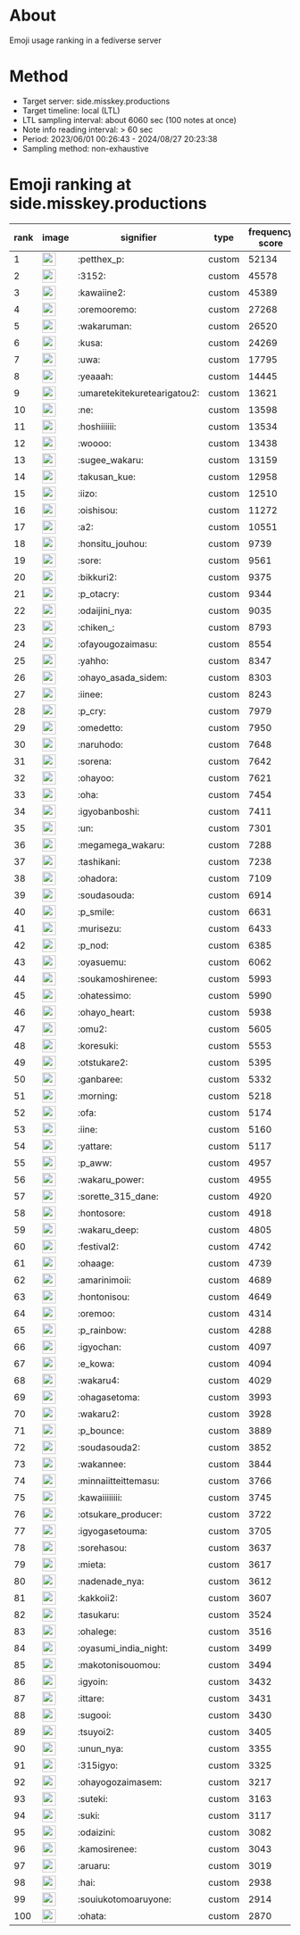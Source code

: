# About
Emoji usage ranking in a fediverse server

# Method
- Target server: side.misskey.productions
- Target timeline: local (LTL)
- LTL sampling interval: about 6060 sec (100 notes at once)
- Note info reading interval: > 60 sec
- Period: 2023/06/01 00:26:43 - 2024/08/27 20:23:38 
- Sampling method: non-exhaustive

# Emoji ranking at side.misskey.productions

|rank|image|signifier|type|frequency score|
|----|----|----|----|----|
|1|<img height="24" src="https://side.misskey.productions/emoji/petthex_p.webp">|:petthex_p:|custom|52134|
|2|<img height="24" src="https://side.misskey.productions/emoji/3152.webp">|:3152:|custom|45578|
|3|<img height="24" src="https://side.misskey.productions/emoji/kawaiine2.webp">|:kawaiine2:|custom|45389|
|4|<img height="24" src="https://side.misskey.productions/emoji/oremooremo.webp">|:oremooremo:|custom|27268|
|5|<img height="24" src="https://side.misskey.productions/emoji/wakaruman.webp">|:wakaruman:|custom|26520|
|6|<img height="24" src="https://side.misskey.productions/emoji/kusa.webp">|:kusa:|custom|24269|
|7|<img height="24" src="https://side.misskey.productions/emoji/uwa.webp">|:uwa:|custom|17795|
|8|<img height="24" src="https://side.misskey.productions/emoji/yeaaah.webp">|:yeaaah:|custom|14445|
|9|<img height="24" src="https://side.misskey.productions/emoji/umaretekitekuretearigatou2.webp">|:umaretekitekuretearigatou2:|custom|13621|
|10|<img height="24" src="https://side.misskey.productions/emoji/ne.webp">|:ne:|custom|13598|
|11|<img height="24" src="https://side.misskey.productions/emoji/hoshiiiiii.webp">|:hoshiiiiii:|custom|13534|
|12|<img height="24" src="https://side.misskey.productions/emoji/woooo.webp">|:woooo:|custom|13438|
|13|<img height="24" src="https://side.misskey.productions/emoji/sugee_wakaru.webp">|:sugee_wakaru:|custom|13159|
|14|<img height="24" src="https://side.misskey.productions/emoji/takusan_kue.webp">|:takusan_kue:|custom|12958|
|15|<img height="24" src="https://side.misskey.productions/emoji/iizo.webp">|:iizo:|custom|12510|
|16|<img height="24" src="https://side.misskey.productions/emoji/oishisou.webp">|:oishisou:|custom|11272|
|17|<img height="24" src="https://side.misskey.productions/emoji/a2.webp">|:a2:|custom|10551|
|18|<img height="24" src="https://side.misskey.productions/emoji/honsitu_jouhou.webp">|:honsitu_jouhou:|custom|9739|
|19|<img height="24" src="https://side.misskey.productions/emoji/sore.webp">|:sore:|custom|9561|
|20|<img height="24" src="https://side.misskey.productions/emoji/bikkuri2.webp">|:bikkuri2:|custom|9375|
|21|<img height="24" src="https://side.misskey.productions/emoji/p_otacry.webp">|:p_otacry:|custom|9344|
|22|<img height="24" src="https://side.misskey.productions/emoji/odaijini_nya.webp">|:odaijini_nya:|custom|9035|
|23|<img height="24" src="https://side.misskey.productions/emoji/chiken_.webp">|:chiken_:|custom|8793|
|24|<img height="24" src="https://side.misskey.productions/emoji/ofayougozaimasu.webp">|:ofayougozaimasu:|custom|8554|
|25|<img height="24" src="https://side.misskey.productions/emoji/yahho.webp">|:yahho:|custom|8347|
|26|<img height="24" src="https://side.misskey.productions/emoji/ohayo_asada_sidem.webp">|:ohayo_asada_sidem:|custom|8303|
|27|<img height="24" src="https://side.misskey.productions/emoji/iinee.webp">|:iinee:|custom|8243|
|28|<img height="24" src="https://side.misskey.productions/emoji/p_cry.webp">|:p_cry:|custom|7979|
|29|<img height="24" src="https://side.misskey.productions/emoji/omedetto.webp">|:omedetto:|custom|7950|
|30|<img height="24" src="https://side.misskey.productions/emoji/naruhodo.webp">|:naruhodo:|custom|7648|
|31|<img height="24" src="https://side.misskey.productions/emoji/sorena.webp">|:sorena:|custom|7642|
|32|<img height="24" src="https://side.misskey.productions/emoji/ohayoo.webp">|:ohayoo:|custom|7621|
|33|<img height="24" src="https://side.misskey.productions/emoji/oha.webp">|:oha:|custom|7454|
|34|<img height="24" src="https://side.misskey.productions/emoji/igyobanboshi.webp">|:igyobanboshi:|custom|7411|
|35|<img height="24" src="https://side.misskey.productions/emoji/un.webp">|:un:|custom|7301|
|36|<img height="24" src="https://side.misskey.productions/emoji/megamega_wakaru.webp">|:megamega_wakaru:|custom|7288|
|37|<img height="24" src="https://side.misskey.productions/emoji/tashikani.webp">|:tashikani:|custom|7238|
|38|<img height="24" src="https://side.misskey.productions/emoji/ohadora.webp">|:ohadora:|custom|7109|
|39|<img height="24" src="https://side.misskey.productions/emoji/soudasouda.webp">|:soudasouda:|custom|6914|
|40|<img height="24" src="https://side.misskey.productions/emoji/p_smile.webp">|:p_smile:|custom|6631|
|41|<img height="24" src="https://side.misskey.productions/emoji/murisezu.webp">|:murisezu:|custom|6433|
|42|<img height="24" src="https://side.misskey.productions/emoji/p_nod.webp">|:p_nod:|custom|6385|
|43|<img height="24" src="https://side.misskey.productions/emoji/oyasuemu.webp">|:oyasuemu:|custom|6062|
|44|<img height="24" src="https://side.misskey.productions/emoji/soukamoshirenee.webp">|:soukamoshirenee:|custom|5993|
|45|<img height="24" src="https://side.misskey.productions/emoji/ohatessimo.webp">|:ohatessimo:|custom|5990|
|46|<img height="24" src="https://side.misskey.productions/emoji/ohayo_heart.webp">|:ohayo_heart:|custom|5938|
|47|<img height="24" src="https://side.misskey.productions/emoji/omu2.webp">|:omu2:|custom|5605|
|48|<img height="24" src="https://side.misskey.productions/emoji/koresuki.webp">|:koresuki:|custom|5553|
|49|<img height="24" src="https://side.misskey.productions/emoji/otstukare2.webp">|:otstukare2:|custom|5395|
|50|<img height="24" src="https://side.misskey.productions/emoji/ganbaree.webp">|:ganbaree:|custom|5332|
|51|<img height="24" src="https://side.misskey.productions/emoji/morning.webp">|:morning:|custom|5218|
|52|<img height="24" src="https://side.misskey.productions/emoji/ofa.webp">|:ofa:|custom|5174|
|53|<img height="24" src="https://side.misskey.productions/emoji/iine.webp">|:iine:|custom|5160|
|54|<img height="24" src="https://side.misskey.productions/emoji/yattare.webp">|:yattare:|custom|5117|
|55|<img height="24" src="https://side.misskey.productions/emoji/p_aww.webp">|:p_aww:|custom|4957|
|56|<img height="24" src="https://side.misskey.productions/emoji/wakaru_power.webp">|:wakaru_power:|custom|4955|
|57|<img height="24" src="https://side.misskey.productions/emoji/sorette_315_dane.webp">|:sorette_315_dane:|custom|4920|
|58|<img height="24" src="https://side.misskey.productions/emoji/hontosore.webp">|:hontosore:|custom|4918|
|59|<img height="24" src="https://side.misskey.productions/emoji/wakaru_deep.webp">|:wakaru_deep:|custom|4805|
|60|<img height="24" src="https://side.misskey.productions/emoji/festival2.webp">|:festival2:|custom|4742|
|61|<img height="24" src="https://side.misskey.productions/emoji/ohaage.webp">|:ohaage:|custom|4739|
|62|<img height="24" src="https://side.misskey.productions/emoji/amarinimoii.webp">|:amarinimoii:|custom|4689|
|63|<img height="24" src="https://side.misskey.productions/emoji/hontonisou.webp">|:hontonisou:|custom|4649|
|64|<img height="24" src="https://side.misskey.productions/emoji/oremoo.webp">|:oremoo:|custom|4314|
|65|<img height="24" src="https://side.misskey.productions/emoji/p_rainbow.webp">|:p_rainbow:|custom|4288|
|66|<img height="24" src="https://side.misskey.productions/emoji/igyochan.webp">|:igyochan:|custom|4097|
|67|<img height="24" src="https://side.misskey.productions/emoji/e_kowa.webp">|:e_kowa:|custom|4094|
|68|<img height="24" src="https://side.misskey.productions/emoji/wakaru4.webp">|:wakaru4:|custom|4029|
|69|<img height="24" src="https://side.misskey.productions/emoji/ohagasetoma.webp">|:ohagasetoma:|custom|3993|
|70|<img height="24" src="https://side.misskey.productions/emoji/wakaru2.webp">|:wakaru2:|custom|3928|
|71|<img height="24" src="https://side.misskey.productions/emoji/p_bounce.webp">|:p_bounce:|custom|3889|
|72|<img height="24" src="https://side.misskey.productions/emoji/soudasouda2.webp">|:soudasouda2:|custom|3852|
|73|<img height="24" src="https://side.misskey.productions/emoji/wakannee.webp">|:wakannee:|custom|3844|
|74|<img height="24" src="https://side.misskey.productions/emoji/minnaiitteittemasu.webp">|:minnaiitteittemasu:|custom|3766|
|75|<img height="24" src="https://side.misskey.productions/emoji/kawaiiiiiiii.webp">|:kawaiiiiiiii:|custom|3745|
|76|<img height="24" src="https://side.misskey.productions/emoji/otsukare_producer.webp">|:otsukare_producer:|custom|3722|
|77|<img height="24" src="https://side.misskey.productions/emoji/igyogasetouma.webp">|:igyogasetouma:|custom|3705|
|78|<img height="24" src="https://side.misskey.productions/emoji/sorehasou.webp">|:sorehasou:|custom|3637|
|79|<img height="24" src="https://side.misskey.productions/emoji/mieta.webp">|:mieta:|custom|3617|
|80|<img height="24" src="https://side.misskey.productions/emoji/nadenade_nya.webp">|:nadenade_nya:|custom|3612|
|81|<img height="24" src="https://side.misskey.productions/emoji/kakkoii2.webp">|:kakkoii2:|custom|3607|
|82|<img height="24" src="https://side.misskey.productions/emoji/tasukaru.webp">|:tasukaru:|custom|3524|
|83|<img height="24" src="https://side.misskey.productions/emoji/ohalege.webp">|:ohalege:|custom|3516|
|84|<img height="24" src="https://side.misskey.productions/emoji/oyasumi_india_night.webp">|:oyasumi_india_night:|custom|3499|
|85|<img height="24" src="https://side.misskey.productions/emoji/makotonisouomou.webp">|:makotonisouomou:|custom|3494|
|86|<img height="24" src="https://side.misskey.productions/emoji/igyoin.webp">|:igyoin:|custom|3432|
|87|<img height="24" src="https://side.misskey.productions/emoji/ittare.webp">|:ittare:|custom|3431|
|88|<img height="24" src="https://side.misskey.productions/emoji/sugooi.webp">|:sugooi:|custom|3430|
|89|<img height="24" src="https://side.misskey.productions/emoji/tsuyoi2.webp">|:tsuyoi2:|custom|3405|
|90|<img height="24" src="https://side.misskey.productions/emoji/unun_nya.webp">|:unun_nya:|custom|3355|
|91|<img height="24" src="https://side.misskey.productions/emoji/315igyo.webp">|:315igyo:|custom|3325|
|92|<img height="24" src="https://side.misskey.productions/emoji/ohayogozaimasem.webp">|:ohayogozaimasem:|custom|3217|
|93|<img height="24" src="https://side.misskey.productions/emoji/suteki.webp">|:suteki:|custom|3163|
|94|<img height="24" src="https://side.misskey.productions/emoji/suki.webp">|:suki:|custom|3117|
|95|<img height="24" src="https://side.misskey.productions/emoji/odaizini.webp">|:odaizini:|custom|3082|
|96|<img height="24" src="https://side.misskey.productions/emoji/kamosirenee.webp">|:kamosirenee:|custom|3043|
|97|<img height="24" src="https://side.misskey.productions/emoji/aruaru.webp">|:aruaru:|custom|3019|
|98|<img height="24" src="https://side.misskey.productions/emoji/hai.webp">|:hai:|custom|2938|
|99|<img height="24" src="https://side.misskey.productions/emoji/souiukotomoaruyone.webp">|:souiukotomoaruyone:|custom|2914|
|100|<img height="24" src="https://side.misskey.productions/emoji/ohata.webp">|:ohata:|custom|2870|
